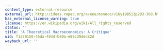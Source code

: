 ```yaml
---
content_type: external-resource
external_url: http://ideas.repec.org/a/eee/moneco/v16y1985i3p283-308.html
has_external_license_warning: true
license: https://en.wikipedia.org/wiki/All_rights_reserved
status: ''
title: 'A Theoretical Macroeconomics: A Critique'
uid: f1a79150-46da-40dd-b80a-e89c39ded82d
wayback_url: ''
---
```

